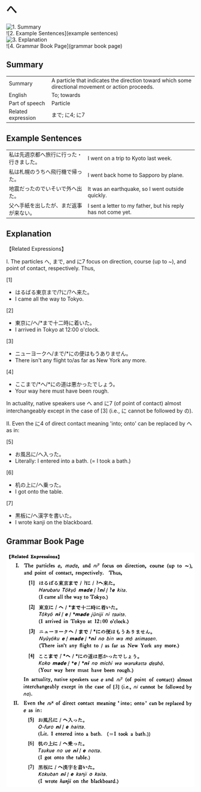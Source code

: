 # へ

![1. Summary](summary)<br>
![2. Example Sentences](example sentences)<br>
![3. Explanation](explanation)<br>
![4. Grammar Book Page](grammar book page)<br>


## Summary

<table><tr>   <td>Summary</td>   <td>A particle that indicates the direction toward which some directional movement or action proceeds.</td></tr><tr>   <td>English</td>   <td>To; towards</td></tr><tr>   <td>Part of speech</td>   <td>Particle</td></tr><tr>   <td>Related expression</td>   <td>まで; に4; に7</td></tr></table>

## Example Sentences

<table><tr>   <td>私は先週京都へ旅行に行った・行きました。</td>   <td>I went on a trip to Kyoto last week.</td></tr><tr>   <td>私は札幌のうちへ飛行機で帰った。</td>   <td>I went back home to Sapporo by plane.</td></tr><tr>   <td>地震だったのでいそいで外へ出た。</td>   <td>It was an earthquake, so I went outside quickly.</td></tr><tr>   <td>父へ手紙を出したが、まだ返事が来ない。</td>   <td>I sent a letter to my father, but his reply has not come yet.</td></tr></table>

## Explanation

<p>【Related Expressions】</p>  <p>I. The particles <span class="cloze">へ</span>, まで, and に7 focus on direction, course (up to ~), and point of contact, respectively. Thus,</p>  <p>[1]</p>  <ul> <li>はるばる東京まで/?に/?<span class="cloze">へ</span>来た。</li> <li>I came all the way to Tokyo.</li> </ul>  <p>[2]</p>  <ul> <li>東京に/<span class="cloze">へ</span>/*まで十二時に着いた。</li> <li>I arrived in Tokyo at 12:00 o'clock.</li> </ul>  <p>[3]</p>  <ul> <li>ニューヨーク<span class="cloze">へ</span>/まで/*にの便はもうありません。</li> <li>There isn't any flight to/as far as New York any more.</li> </ul>  <p>[4]</p>  <ul> <li>ここまで/*<span class="cloze">へ</span>/*にの道は悪かったでしょう。</li> <li>Your way here must have been rough.</li> </ul>  <p>In actuality, native speakers use <span class="cloze">へ</span> and に7 (of point of contact) almost interchangeably except in the case of [3] (i.e., に cannot be followed by の).</p>  <p>II. Even the に4 of direct contact meaning 'into; onto' can be replaced by <span class="cloze">へ</span> as in:</p>  <p>[5]</p>  <ul> <li>お風呂に/<span class="cloze">へ</span>入った。</li> <li>Literally: I entered into a bath. (= I took a bath.)</li> </ul>  <p>[6]</p>  <ul> <li>机の上に/<span class="cloze">へ</span>乗った。</li> <li>I got onto the table.</li> </ul>  <p>[7]</p>  <ul> <li>黒板に/<span class="cloze">へ</span>漢字を書いた。</li> <li>I wrote kanji on the blackboard.</li> </ul>

## Grammar Book Page

![](../img/Basicへ.png)

